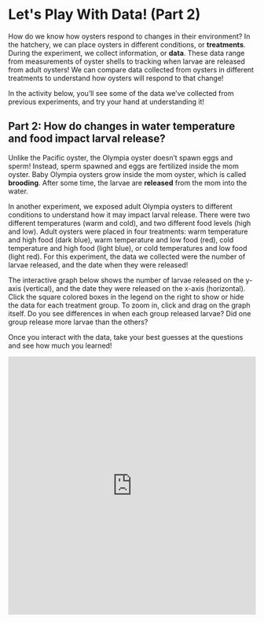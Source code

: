 # Let's Play With Data! (Part 2)

How do we know how oysters respond to changes in their environment? In the hatchery, we can place oysters in different conditions, or **treatments**. During the experiment, we collect information, or **data**. These data range from measurements of oyster shells to tracking when larvae are released from adult oysters! We can compare data collected from oysters in different treatments to understand how oysters will respond to that change!

In the activity below, you’ll see some of the data we’ve collected from previous experiments, and try your hand at understanding it!

## Part 2: How do changes in water temperature and food impact larval release?

Unlike the Pacific oyster, the Olympia oyster doesn’t spawn eggs and sperm! Instead, sperm spawned and eggs are fertilized inside the mom oyster. Baby Olympia oysters grow inside the mom oyster, which is called **brooding**. After some time, the larvae are **released** from the mom into the water. 

In another experiment, we exposed adult Olympia oysters to different conditions to understand how it may impact larval release. There were two different temperatures (warm and cold), and two different food levels (high and low). Adult oysters were placed in four treatments: warm temperature and high food (dark blue), warm temperature and low food (red), cold temperature and high food (light blue), or cold temperatures and low food (light red). For this experiment, the data we collected were the number of larvae released, and the date when they were released!

The interactive graph below shows the number of larvae released on the y-axis (vertical), and the date they were released on the x-axis (horizontal). Click the square colored boxes in the legend on the right to show or hide the data for each treatment group. To zoom in, click and drag on the graph itself. Do you see differences in when each group released larvae? Did one group release more larvae than the others?

Once you interact with the data, take your best guesses at the questions and see how much you learned!

<iframe id="igraph" scrolling="no" style="border:none;" seamless="seamless" src="https://plotly.com/~lhs3/15.embed" height="525" width="100%"></iframe>


